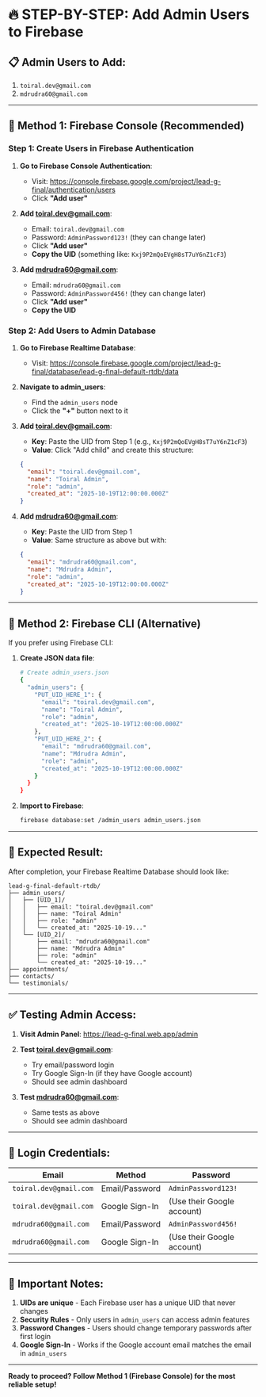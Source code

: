 # 🔥 **STEP-BY-STEP: Add Admin Users to Firebase**

## 📋 **Admin Users to Add:**
1. `toiral.dev@gmail.com`
2. `mdrudra60@gmail.com`

---

## 🚀 **Method 1: Firebase Console (Recommended)**

### **Step 1: Create Users in Firebase Authentication**

1. **Go to Firebase Console Authentication**:
   - Visit: https://console.firebase.google.com/project/lead-g-final/authentication/users
   - Click **"Add user"**

2. **Add toiral.dev@gmail.com**:
   - Email: `toiral.dev@gmail.com`
   - Password: `AdminPassword123!` (they can change later)
   - Click **"Add user"**
   - **Copy the UID** (something like: `Kxj9P2mQoEVgH8sT7uY6nZ1cF3`)

3. **Add mdrudra60@gmail.com**:
   - Email: `mdrudra60@gmail.com`  
   - Password: `AdminPassword456!` (they can change later)
   - Click **"Add user"**
   - **Copy the UID**

### **Step 2: Add Users to Admin Database**

1. **Go to Firebase Realtime Database**:
   - Visit: https://console.firebase.google.com/project/lead-g-final/database/lead-g-final-default-rtdb/data

2. **Navigate to admin_users**:
   - Find the `admin_users` node
   - Click the **"+"** button next to it

3. **Add toiral.dev@gmail.com**:
   - **Key**: Paste the UID from Step 1 (e.g., `Kxj9P2mQoEVgH8sT7uY6nZ1cF3`)
   - **Value**: Click "Add child" and create this structure:
   ```json
   {
     "email": "toiral.dev@gmail.com",
     "name": "Toiral Admin", 
     "role": "admin",
     "created_at": "2025-10-19T12:00:00.000Z"
   }
   ```

4. **Add mdrudra60@gmail.com**:
   - **Key**: Paste the UID from Step 1
   - **Value**: Same structure as above but with:
   ```json
   {
     "email": "mdrudra60@gmail.com",
     "name": "Mdrudra Admin",
     "role": "admin", 
     "created_at": "2025-10-19T12:00:00.000Z"
   }
   ```

---

## 🚀 **Method 2: Firebase CLI (Alternative)**

If you prefer using Firebase CLI:

1. **Create JSON data file**:
   ```bash
   # Create admin_users.json
   {
     "admin_users": {
       "PUT_UID_HERE_1": {
         "email": "toiral.dev@gmail.com",
         "name": "Toiral Admin",
         "role": "admin",
         "created_at": "2025-10-19T12:00:00.000Z"
       },
       "PUT_UID_HERE_2": {
         "email": "mdrudra60@gmail.com", 
         "name": "Mdrudra Admin",
         "role": "admin",
         "created_at": "2025-10-19T12:00:00.000Z"
       }
     }
   }
   ```

2. **Import to Firebase**:
   ```bash
   firebase database:set /admin_users admin_users.json
   ```

---

## 🎯 **Expected Result:**

After completion, your Firebase Realtime Database should look like:

```
lead-g-final-default-rtdb/
├── admin_users/
│   ├── [UID_1]/
│   │   ├── email: "toiral.dev@gmail.com"
│   │   ├── name: "Toiral Admin"
│   │   ├── role: "admin"
│   │   └── created_at: "2025-10-19..."
│   └── [UID_2]/
│       ├── email: "mdrudra60@gmail.com"
│       ├── name: "Mdrudra Admin"
│       ├── role: "admin"
│       └── created_at: "2025-10-19..."
├── appointments/
├── contacts/
└── testimonials/
```

---

## ✅ **Testing Admin Access:**

1. **Visit Admin Panel**: https://lead-g-final.web.app/admin

2. **Test toiral.dev@gmail.com**:
   - Try email/password login
   - Try Google Sign-In (if they have Google account)
   - Should see admin dashboard

3. **Test mdrudra60@gmail.com**:
   - Same tests as above
   - Should see admin dashboard

---

## 🔐 **Login Credentials:**

| Email | Method | Password |
|-------|--------|----------|
| `toiral.dev@gmail.com` | Email/Password | `AdminPassword123!` |
| `toiral.dev@gmail.com` | Google Sign-In | (Use their Google account) |
| `mdrudra60@gmail.com` | Email/Password | `AdminPassword456!` |
| `mdrudra60@gmail.com` | Google Sign-In | (Use their Google account) |

---

## 🚨 **Important Notes:**

1. **UIDs are unique** - Each Firebase user has a unique UID that never changes
2. **Security Rules** - Only users in `admin_users` can access admin features
3. **Password Changes** - Users should change temporary passwords after first login
4. **Google Sign-In** - Works if the Google account email matches the email in `admin_users`

---

**Ready to proceed? Follow Method 1 (Firebase Console) for the most reliable setup!**